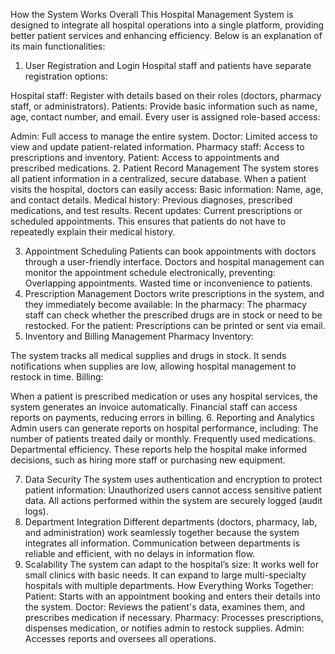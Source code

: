 How the System Works Overall
This Hospital Management System is designed to integrate all hospital operations into a single platform, providing better patient services and enhancing efficiency. Below is an explanation of its main functionalities:

1. User Registration and Login
Hospital staff and patients have separate registration options:

Hospital staff: Register with details based on their roles (doctors, pharmacy staff, or administrators).
Patients: Provide basic information such as name, age, contact number, and email.
Every user is assigned role-based access:

Admin: Full access to manage the entire system.
Doctor: Limited access to view and update patient-related information.
Pharmacy staff: Access to prescriptions and inventory.
Patient: Access to appointments and prescribed medications.
2. Patient Record Management
The system stores all patient information in a centralized, secure database.
When a patient visits the hospital, doctors can easily access:
Basic information: Name, age, and contact details.
Medical history: Previous diagnoses, prescribed medications, and test results.
Recent updates: Current prescriptions or scheduled appointments.
This ensures that patients do not have to repeatedly explain their medical history.

3. Appointment Scheduling
Patients can book appointments with doctors through a user-friendly interface.
Doctors and hospital management can monitor the appointment schedule electronically, preventing:
Overlapping appointments.
Wasted time or inconvenience to patients.
4. Prescription Management
Doctors write prescriptions in the system, and they immediately become available:
In the pharmacy: The pharmacy staff can check whether the prescribed drugs are in stock or need to be restocked.
For the patient: Prescriptions can be printed or sent via email.
5. Inventory and Billing Management
Pharmacy Inventory:

The system tracks all medical supplies and drugs in stock.
It sends notifications when supplies are low, allowing hospital management to restock in time.
Billing:

When a patient is prescribed medication or uses any hospital services, the system generates an invoice automatically.
Financial staff can access reports on payments, reducing errors in billing.
6. Reporting and Analytics
Admin users can generate reports on hospital performance, including:
The number of patients treated daily or monthly.
Frequently used medications.
Departmental efficiency.
These reports help the hospital make informed decisions, such as hiring more staff or purchasing new equipment.

7. Data Security
The system uses authentication and encryption to protect patient information:
Unauthorized users cannot access sensitive patient data.
All actions performed within the system are securely logged (audit logs).
8. Department Integration
Different departments (doctors, pharmacy, lab, and administration) work seamlessly together because the system integrates all information.
Communication between departments is reliable and efficient, with no delays in information flow.
9. Scalability
The system can adapt to the hospital’s size:
It works well for small clinics with basic needs.
It can expand to large multi-specialty hospitals with multiple departments.
How Everything Works Together:
Patient: Starts with an appointment booking and enters their details into the system.
Doctor: Reviews the patient's data, examines them, and prescribes medication if necessary.
Pharmacy: Processes prescriptions, dispenses medication, or notifies admin to restock supplies.
Admin: Accesses reports and oversees all operations.